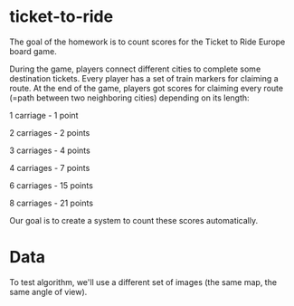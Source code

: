# ticket-to-ride
The goal of the homework is to count scores for the Ticket to Ride Europe board game. 

During the game, players connect different cities to complete some destination tickets. Every player has a set of train markers for claiming a route. At the end of the game, players got scores for claiming every route (=path between two neighboring cities) depending on its length:

1 carriage - 1 point

2 carriages - 2 points

3 carriages - 4 points

4 carriages - 7 points

6 carriages - 15 points

8 carriages - 21 points
 


Our goal is to create a system to count these scores automatically.

 

# Data

To test algorithm, we'll use a different set of images (the same map, the same angle of view).
